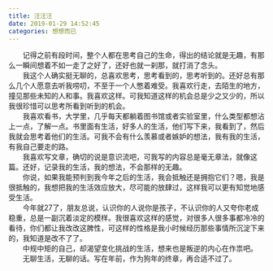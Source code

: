 ```yaml
---
title: 汪汪汪
date: 2019-01-29 14:52:45
categories: 想想而已
---
```

&emsp;&emsp;记得之前有段时间，整个人都在思考自己的生命，得出的结论就是无趣，有那么一瞬间想着不如一走了之好了，还好也就一刹那，就打消了念头。<!-- more --><br/>
&emsp;&emsp;我这个人确实挺无聊的，总喜欢思考，思考看到的，思考听到的。还好总有那么几个人愿意去听我唠叨，不至于一个人憋着难受。我喜欢行走，去陌生的地方，撞见那些未知的人和事。我喜欢这样。可我知道这样的机会总是少之又少的，所以我很珍惜可以思考所看到听到的机会。<br/>
&emsp;&emsp;我喜欢看书，大学里，几乎每天都躺着图书馆或者实验室里，什么类型都想沾上一点，了解一点。书里面有生活，好多人的生活，他们写下来，我看到了，然后我就会思考着他们的生活。可我不会有什么羡慕或者嫉妒的想法，我有我的生活，有我自己要走的路。<br/>
&emsp;&emsp;我喜欢写文章，确切的说是意识流吧，可我写的内容总是毫无章法，就像这篇。还好，记录我的生活，我的想法，不会那样的无趣。<br />
&emsp;&emsp;你说，如果我能预判到我今年之后的生活，我会抵触还是拥抱它们？嗯，我是很抵触的，我想把我的生活效应放大，尽可能的放肆过，这样我可以更有知觉地感受生活。<br />
&emsp;&emsp;今年就27了，朋友总说，认识你的人说你是孩子，不认识你的人又夸你老成稳重，总是一副沉着淡定的模样。我很喜欢这样的感觉，对很多人很多事都冷冷的看待，你们都让我改改这脾性，可这样的性格是我小时候经历那些事情所沉淀下来的，我知道是改不了了。<br />
&emsp;&emsp;中规中矩的自己，却渴望变化挑战的生活，想来也是叛逆的内心在作祟吧。<br />
&emsp;&emsp;无聊生活，无聊的话。写在年前，作为狗年的终章，再合适不过了。